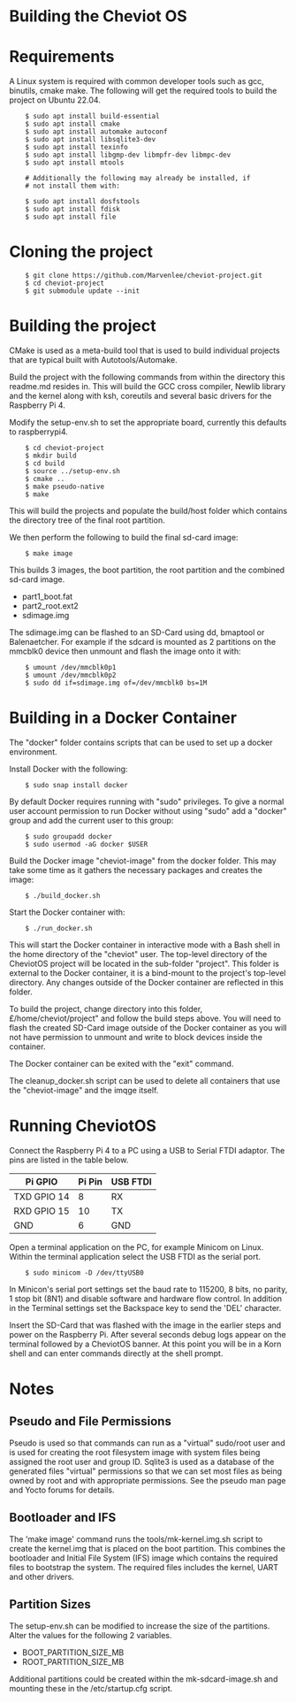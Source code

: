 # Building the Cheviot OS

# Requirements

A Linux system is required with common developer tools such as gcc, binutils, cmake make.
The following will get the required tools to build the project on Ubuntu 22.04.

```
    $ sudo apt install build-essential
    $ sudo apt install cmake
    $ sudo apt install automake autoconf
    $ sudo apt install libsqlite3-dev
    $ sudo apt install texinfo
    $ sudo apt install libgmp-dev libmpfr-dev libmpc-dev
    $ sudo apt install mtools

    # Additionally the following may already be installed, if
    # not install them with:
    
    $ sudo apt install dosfstools
    $ sudo apt install fdisk
    $ sudo apt install file
```


# Cloning the project

```
    $ git clone https://github.com/Marvenlee/cheviot-project.git
    $ cd cheviot-project
    $ git submodule update --init

```

# Building the project

CMake is used as a meta-build tool that is used to build individual projects
that are typical built with Autotools/Automake.

Build the project with the following commands from within the directory this
readme.md resides in. This will build the GCC cross compiler, Newlib library
and the kernel along with ksh, coreutils and several basic drivers for the
Raspberry Pi 4.

Modify the setup-env.sh to set the appropriate board, currently this
defaults to raspberrypi4.


```
    $ cd cheviot-project
    $ mkdir build
    $ cd build
    $ source ../setup-env.sh
    $ cmake ..
    $ make pseudo-native    
    $ make
```

This will build the projects and populate the build/host folder which contains
the directory tree of the final root partition.

We then perform the following to build the final sd-card image:

```
    $ make image
```

This builds 3 images, the boot partition, the root partition and the combined sd-card image.

  * part1\_boot.fat
  * part2\_root.ext2
  * sdimage.img

The sdimage.img can be flashed to an SD-Card using dd, bmaptool or Balenaetcher. For example
if the sdcard is mounted as 2 partitions on the mmcblk0 device then unmount and flash the image
onto it with:

```
    $ umount /dev/mmcblk0p1
    $ umount /dev/mmcblk0p2
    $ sudo dd if=sdimage.img of=/dev/mmcblk0 bs=1M

```

# Building in a Docker Container

The "docker" folder contains scripts that can be used to set up a docker environment.

Install Docker with the following:

```
    $ sudo snap install docker
```

By default Docker requires running with "sudo" privileges. To give a normal user account
permission to run Docker without using "sudo" add a "docker" group and add the current
user to this group:

```
    $ sudo groupadd docker
    $ sudo usermod -aG docker $USER
```

Build the Docker image "cheviot-image" from the docker folder. This may take some time
as it gathers the necessary packages and creates the image:

```
    $ ./build_docker.sh
```

Start the Docker container with:

```
    $ ./run_docker.sh
```

This will start the Docker container in interactive mode with a Bash shell in the home
directory of the "cheviot" user.  The top-level directory of the CheviotOS project
will be located in the sub-folder "project".  This folder is external to the Docker container,
it is a bind-mount to the project's top-level directory.  Any changes outside of the Docker
container are reflected in this folder.

To build the project, change directory into this folder, £/home/cheviot/project" and follow
the build steps above.  You will need to flash the created SD-Card image outside of the
Docker container as you will not have permission to unmount and write to block devices inside
the container.

The Docker container can be exited with the "exit" command.

The cleanup_docker.sh script can be used to delete all containers that use the "cheviot-image"
and the imqge itself.


# Running CheviotOS

Connect the Raspberry Pi 4 to a PC using a USB to Serial FTDI adaptor. The pins are
listed in the table below.


| Pi GPIO      | Pi Pin    | USB FTDI  |
| ------------ | --------- | --------- |
| TXD GPIO 14  | 8         | RX        | 
| RXD GPIO 15  | 10        | TX        | 
| GND          | 6         | GND       |


Open a terminal application on the PC, for example Minicom on Linux. Within the terminal
application select the USB FTDI as the serial port.

```
    $ sudo minicom -D /dev/ttyUSB0
```

In Minicon's serial port settings set the baud rate to 115200, 8 bits,
no parity, 1 stop bit (8N1) and disable software and hardware flow control.
In addition in the Terminal settings set the Backspace key to send the 'DEL' character.

Insert the SD-Card that was flashed with the image in the earlier steps and power on 
the Raspberry Pi.  After several seconds debug logs appear on the terminal followed by
a CheviotOS banner.  At this point you will be in a Korn shell and can enter commands
directly at the shell prompt.


# Notes

## Pseudo and File Permissions

Pseudo is used so that commands can run as a "virtual" sudo/root user and is used for
creating the root filesystem image with system files being assigned the root user
and group ID. Sqlite3 is used as a database of the generated files "virtual" permissions
so that we can set most files as being owned by root and with appropriate permissions.
See the pseudo man page and Yocto forums for details.

## Bootloader and IFS

The 'make image' command runs the tools/mk-kernel.img.sh script to create the kernel.img
that is placed on the boot partition.  This combines the bootloader and Initial File System
(IFS) image which contains the required files to bootstrap the system. The required files
includes the kernel, UART and other drivers.

## Partition Sizes

The setup-env.sh can be modified to increase the size of the partitions. Alter the
values for the following 2 variables.

  * BOOT\_PARTITION\_SIZE\_MB
  * ROOT\_PARTITION\_SIZE\_MB

Additional partitions could be created within the mk-sdcard-image.sh and mounting these
in the /etc/startup.cfg script.



